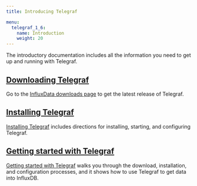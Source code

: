 ```yaml
---
title: Introducing Telegraf

menu:
  telegraf_1_6:
    name: Introduction
    weight: 20
---
```


The introductory documentation includes all the information you need to get up and running with Telegraf.

## [Downloading Telegraf](https://influxdata.com/downloads/#telegraf)

Go to the [InfluxData downloads page](https://influxdata.com/downloads/#telegraf) to get the latest release of Telegraf.

## [Installing Telegraf](/telegraf/v1.6/introduction/installation/)

[Installing Telegraf](/telegraf/v1.6/introduction/installation/) includes directions for installing, starting, and configuring Telegraf.

## [Getting started with Telegraf](/telegraf/v1.6/introduction/getting-started/)

[Getting started with Telegraf](/telegraf/v1.6/introduction/getting-started-telegraf/) walks you through the download, installation, and configuration processes, and it shows how to use Telegraf to get data into InfluxDB.
